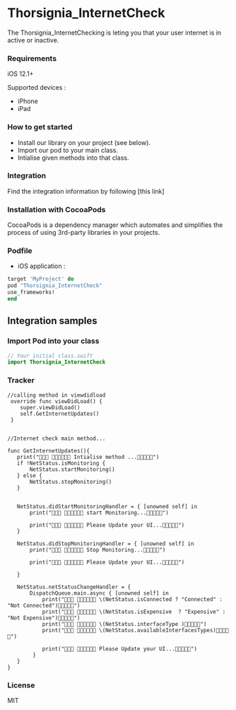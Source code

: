# Thorsignia_InternetCheck
 
The Thorsignia_InternetChecking is leting you that your user internet is in active or inactive.  


### Requirements
iOS 12.1+ 

Supported devices : 
* iPhone 
* iPad 
 

### How to get started
  - Install our library on your project (see below).
  - Import our pod to your main class.
  - Intialise given methods into that class.

### Integration
Find the integration information by following [this link]

### Installation with CocoaPods

CocoaPods is a dependency manager which automates and simplifies the process of using 3rd-party libraries in your projects.

### Podfile

  - iOS application : 

```ruby
target 'MyProject' do
pod "Thorsignia_InternetCheck"
use_frameworks!
end
```





## Integration samples
### Import Pod into your class
```swift
// Your initial class.swift
import Thorsignia_InternetCheck
```
### Tracker
```
//calling method in viewdidload
 override func viewDidLoad() {
    super.viewDidLoad()
    self.GetInternetUpdates()
 }
 ```
 ```
 
 //Internet check main method...

func GetInternetUpdates(){
    print(" 👊👊👊👊👊👊 Intialise method ...👊👊👊👊👊")
    if !NetStatus.isMonitoring {
        NetStatus.startMonitoring()
    } else {
        NetStatus.stopMonitoring()
    }
    
    
    NetStatus.didStartMonitoringHandler = { [unowned self] in
        print(" 👊👊👊👊👊👊 start Monitoring...👊👊👊👊👊")
        
        print(" 👊👊👊👊👊👊 Please Update your UI...👊👊👊👊👊")
    }
    
    NetStatus.didStopMonitoringHandler = { [unowned self] in
        print(" 👊👊👊👊👊👊 Stop Monitoring...👊👊👊👊👊")
        
        print(" 👊👊👊👊👊👊 Please Update your UI...👊👊👊👊👊")

    }
    
    NetStatus.netStatusChangeHandler = {
        DispatchQueue.main.async { [unowned self] in
            print(" 👊👊👊👊👊👊 \(NetStatus.isConnected ? "Connected" : "Not Connected")👊👊👊👊👊")
            print(" 👊👊👊👊👊👊 \(NetStatus.isExpensive  ? "Expensive" : "Not Expensive")👊👊👊👊👊")
            print(" 👊👊👊👊👊👊 \(NetStatus.interfaceType )👊👊👊👊👊")
            print(" 👊👊👊👊👊👊 \(NetStatus.availableInterfacesTypes)👊👊👊👊👊")

            print(" 👊👊👊👊👊👊 Please Update your UI...👊👊👊👊👊")
         }
    }
}
```

### License
MIT

   [documentation page]: <https://developers.atinternet-solutions.com/apple-universal-en/getting-started-apple-universal-en/integration-of-the-swift-library-apple-universal-en/>
   [here]: <https://developers.atinternet-solutions.com/apple-universal-fr/contenus-de-lapplication-apple-universal-fr/rich-media-apple-universal-fr/#refresh-dynamique-2-9_3/>

